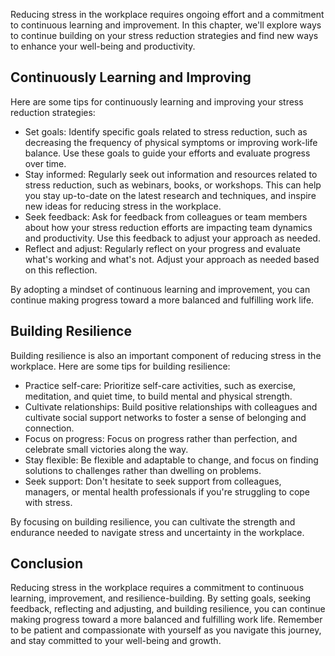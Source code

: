 
Reducing stress in the workplace requires ongoing effort and a commitment to continuous learning and improvement. In this chapter, we'll explore ways to continue building on your stress reduction strategies and find new ways to enhance your well-being and productivity.

Continuously Learning and Improving
-----------------------------------

Here are some tips for continuously learning and improving your stress reduction strategies:

* Set goals: Identify specific goals related to stress reduction, such as decreasing the frequency of physical symptoms or improving work-life balance. Use these goals to guide your efforts and evaluate progress over time.
* Stay informed: Regularly seek out information and resources related to stress reduction, such as webinars, books, or workshops. This can help you stay up-to-date on the latest research and techniques, and inspire new ideas for reducing stress in the workplace.
* Seek feedback: Ask for feedback from colleagues or team members about how your stress reduction efforts are impacting team dynamics and productivity. Use this feedback to adjust your approach as needed.
* Reflect and adjust: Regularly reflect on your progress and evaluate what's working and what's not. Adjust your approach as needed based on this reflection.

By adopting a mindset of continuous learning and improvement, you can continue making progress toward a more balanced and fulfilling work life.

Building Resilience
-------------------

Building resilience is also an important component of reducing stress in the workplace. Here are some tips for building resilience:

* Practice self-care: Prioritize self-care activities, such as exercise, meditation, and quiet time, to build mental and physical strength.
* Cultivate relationships: Build positive relationships with colleagues and cultivate social support networks to foster a sense of belonging and connection.
* Focus on progress: Focus on progress rather than perfection, and celebrate small victories along the way.
* Stay flexible: Be flexible and adaptable to change, and focus on finding solutions to challenges rather than dwelling on problems.
* Seek support: Don't hesitate to seek support from colleagues, managers, or mental health professionals if you're struggling to cope with stress.

By focusing on building resilience, you can cultivate the strength and endurance needed to navigate stress and uncertainty in the workplace.

Conclusion
----------

Reducing stress in the workplace requires a commitment to continuous learning, improvement, and resilience-building. By setting goals, seeking feedback, reflecting and adjusting, and building resilience, you can continue making progress toward a more balanced and fulfilling work life. Remember to be patient and compassionate with yourself as you navigate this journey, and stay committed to your well-being and growth.
